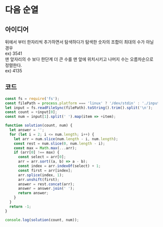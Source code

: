 # 다음 순열

## 아이디어

뒤에서 부터 한자리씩 추가하면서 탐색하다가 탐색한 숫자의 조합이 최대의 수가 아닐 경우 <br>
ex) 3541 <br>
맨 앞자리의 수 보다 한단계 더 큰 수를 맨 앞에 위치시키고 나머지 수는 오름차순으로 정렬한다. <br>
ex) 4135<br>

## 코드

```js
const fs = require('fs');
const filePath = process.platform === 'linux' ? '/dev/stdin' : './input.txt';
let input = fs.readFileSync(filePath).toString().trim().split('\n');
const count = +input[0];
const num = input[1].split(' ').map(item => +item);

function solution(count, num) {
  let answer = '';
  for (let i = 2; i <= num.length; i++) {
    let arr = num.slice(num.length - i, num.length);
    const rest = num.slice(0, num.length - i);
    const max = Math.max(...arr);
    if (arr[0] !== max) {
      const select = arr[0];
      arr = arr.sort((a, b) => a - b);
      const index = arr.indexOf(select) + 1;
      const first = arr[index];
      arr.splice(index, 1);
      arr.unshift(first);
      answer = rest.concat(arr);
      answer = answer.join(' ');
      return answer;
    }
  }
  return -1;
}

console.log(solution(count, num));
```
